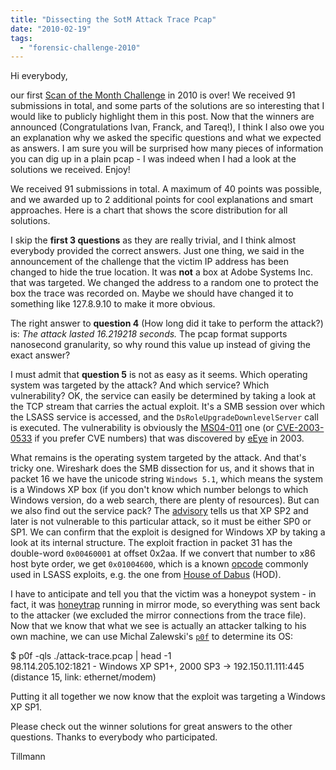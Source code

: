 ```yaml
---
title: "Dissecting the SotM Attack Trace Pcap"
date: "2010-02-19"
tags: 
  - "forensic-challenge-2010"
---
```


Hi everybody,  
  

our first [Scan of the Month Challenge](https://honeynet.org/node/504) in 2010 is over! We received 91 submissions in total, and some parts of the solutions are so interesting that I would like to publicly highlight them in this post. Now that the winners are announced (Congratulations Ivan, Franck, and Tareq!), I think I also owe you an explanation why we asked the specific questions and what we expected as answers. I am sure you will be surprised how many pieces of information you can dig up in a plain pcap - I was indeed when I had a look at the solutions we received. Enjoy!

  
  
  

We received 91 submissions in total. A maximum of 40 points was possible, and we awarded up to 2 additional points for cool explanations and smart approaches. Here is a chart that shows the score distribution for all solutions.

  
  

I skip the **first 3 questions** as they are really trivial, and I think almost everybody provided the correct answers. Just one thing, we said in the announcement of the challenge that the victim IP address has been changed to hide the true location. It was **not** a box at Adobe Systems Inc. that was targeted. We changed the address to a random one to protect the box the trace was recorded on. Maybe we should have changed it to something like 127.8.9.10 to make it more obvious.

  
  

The right answer to **question 4** (How long did it take to perform the attack?) is: _The attack lasted 16.219218 seconds._ The pcap format supports nanosecond granularity, so why round this value up instead of giving the exact answer?

  
  

I must admit that **question 5** is not as easy as it seems. Which operating system was targeted by the attack? And which service? Which vulnerability? OK, the service can easily be determined by taking a look at the TCP stream that carries the actual exploit. It's a SMB session over which the LSASS service is accessed, and the `DsRoleUpgradeDownlevelServer` call is executed. The vulnerability is obviously the [MS04-011](http://www.microsoft.com/technet/security/Bulletin/MS04-011.mspx) one (or [CVE-2003-0533](http://cve.mitre.org/cgi-bin/cvename.cgi?name=CVE-2003-0533) if you prefer CVE numbers) that was discovered by [eEye](http://research.eeye.com/html/advisories/published/AD20040413C.html) in 2003.

  
  

What remains is the operating system targeted by the attack. And that's tricky one. Wireshark does the SMB dissection for us, and it shows that in packet 16 we have the unicode string `Windows 5.1`, which means the system is a Windows XP box (if you don't know which number belongs to which Windows version, do a web search, there are plenty of resources). But can we also find out the service pack? The [advisory](http://www.microsoft.com/technet/security/Bulletin/MS04-011.mspx) tells us that XP SP2 and later is not vulnerable to this particular attack, so it must be either SP0 or SP1. We can confirm that the exploit is designed for Windows XP by taking a look at its internal structure. The exploit fraction in packet 31 has the double-word `0x00460001` at offset 0x2aa. If we convert that number to x86 host byte order, we get `0x01004600`, which is a known [opcode](http://www.metasploit.com/opcodedb) commonly used in LSASS exploits, e.g. the one from [House of Dabus](http://downloads.securityfocus.com/vulnerabilities/exploits/HOD-ms04011-lsasrv-expl.c) (HOD).

  
  

I have to anticipate and tell you that the victim was a honeypot system - in fact, it was [honeytrap](http://honeytrap.carnivore.it/) running in mirror mode, so everything was sent back to the attacker (we excluded the mirror connections from the trace file). Now that we know that what we see is actually an attacker talking to his own machine, we can use Michal Zalewski's [`p0f`](http://lcamtuf.coredump.cx/p0f.shtml) to determine its OS:

  
  
$ p0f -qls ./attack-trace.pcap | head -1  
98.114.205.102:1821 - Windows XP SP1+, 2000 SP3 -> 192.150.11.111:445 (distance 15, link: ethernet/modem)  
  

Putting it all together we now know that the exploit was targeting a Windows XP SP1.

  
  
Please check out the winner solutions for great answers to the other questions. Thanks to everybody who participated.  
  
Tillmann

